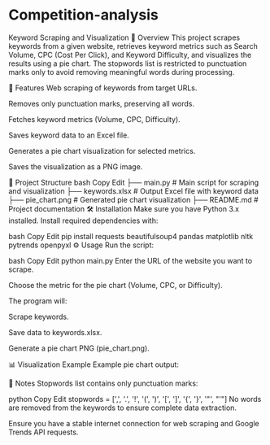 # Competition-analysis
Keyword Scraping and Visualization
📌 Overview
This project scrapes keywords from a given website, retrieves keyword metrics such as Search Volume, CPC (Cost Per Click), and Keyword Difficulty, and visualizes the results using a pie chart.
The stopwords list is restricted to punctuation marks only to avoid removing meaningful words during processing.

🚀 Features
Web scraping of keywords from target URLs.

Removes only punctuation marks, preserving all words.

Fetches keyword metrics (Volume, CPC, Difficulty).

Saves keyword data to an Excel file.

Generates a pie chart visualization for selected metrics.

Saves the visualization as a PNG image.

📂 Project Structure
bash
Copy
Edit
├── main.py                 # Main script for scraping and visualization
├── keywords.xlsx           # Output Excel file with keyword data
├── pie_chart.png           # Generated pie chart visualization
├── README.md               # Project documentation
🛠 Installation
Make sure you have Python 3.x installed. Install required dependencies with:

bash
Copy
Edit
pip install requests beautifulsoup4 pandas matplotlib nltk pytrends openpyxl
⚙️ Usage
Run the script:

bash
Copy
Edit
python main.py
Enter the URL of the website you want to scrape.

Choose the metric for the pie chart (Volume, CPC, or Difficulty).

The program will:

Scrape keywords.

Save data to keywords.xlsx.

Generate a pie chart PNG (pie_chart.png).

📊 Visualization Example
Example pie chart output:

📜 Notes
Stopwords list contains only punctuation marks:

python
Copy
Edit
stopwords = [',', '.', '!', '(', ')', '[', ']', '{', '}', '"', "'"]
No words are removed from the keywords to ensure complete data extraction.

Ensure you have a stable internet connection for web scraping and Google Trends API requests.
